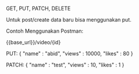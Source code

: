GET, PUT, PATCH, DELETE

Untuk post/create data baru bisa menggunakan put.

Contoh Menggunakan Postman:

{{base_url}}/video/{id}

PUT:
{
    "name"  : "abid",
    "views" : 10000,
    "likes" : 80
}

PATCH:
{
    "name"  : "test",
    "views" : 10,
    "likes" : 1
}
